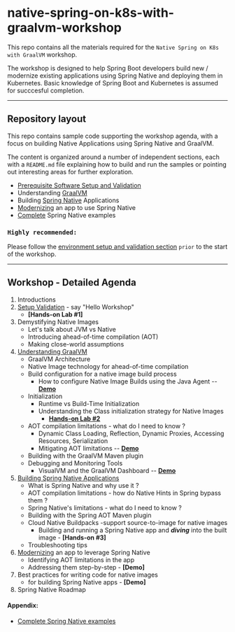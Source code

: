 # native-spring-on-k8s-with-graalvm-workshop

This repo contains all the materials required for the `Native Spring on K8s with GraalVM` workshop.

The workshop is designed to help Spring Boot developers build new / modernize existing applications using Spring Native and deploying them in Kubernetes. Basic knowledge of Spring Boot and Kubernetes is assumed for succcesful completion.

---------
## Repository layout

This repo contains sample code supporting the workshop agenda, with a focus on building Native Applications using Spring Native and GraalVM.

The content is organized around a number of independent sections, each with a `README.md` file explaining how to build and run the samples or pointing out interesting areas for further exploration.
* [Prerequisite Software Setup and Validation](setup/README.md) 
* Understanding [GraalVM](graalvm/README.md)
* Building [Spring Native](spring-native/README.md) Applications
* [Modernizing](modernize/README.md) an app to use Spring Native
* [Complete](complete/README.md) Spring Native examples

### `Highly recommended:`
Please follow the [environment setup and validation section](setup/README.md) `prior` to the start of the workshop.

---------
## Workshop - Detailed Agenda

1. Introductions
2. [Setup Validation](setup/README.md) - say "Hello Workshop" 
    * **[Hands-on Lab #1]**
3. Demystifying Native Images
    * Let's talk about JVM vs Native
    * Introducing ahead-of-time compilation (AOT)
    * Making close-world assumptions
4. [Understanding GraalVM](graalvm/README.md)
    * GraalVM Architecture
    * Native Image technology for ahead-of-time compilation
    * Build configuration for a native image build process
        * How to configure Native Image Builds using the Java Agent -- **[Demo](graalvm/README.md#Demo)** 
    * Initialization
        * Runtime vs Build-Time Initialization
        * Understanding the Class initialization strategy for Native Images
            * **[Hands-on Lab #2](graalvm/README.md#Lab)** 
    * AOT compilation limitations - what do I need to know ?
        * Dynamic Class Loading, Reflection, Dynamic Proxies, Accessing Resources, Serialization
        * Mitigating AOT limitations -- **[Demo](graalvm/README.md#Demo)** 
    * Building with the GraalVM Maven plugin        
    * Debugging and Monitoring Tools
        * VisualVM and the GraalVM Dashboard -- **[Demo](graalvm/README.md#Demo)** 
5. [Building Spring Native Applications](spring-native/README.md)
    * What is Spring Native and why use it ?
    * AOT compilation limitations - how do Native Hints in Spring bypass them ?
    * Spring Native's limitations - what do I need to know ?
    * Building with the Spring AOT Maven plugin 
    * Cloud Native Buildpacks -support source-to-image for native images 
        * Building and running a Spring Native app and **_diving_** into the built image - **[Hands-on #3]**
    * Troubleshooting tips
6. [Modernizing](modernize/README.md) an app to leverage Spring Native
    * Identifying AOT limitations in the app
    * Addressing them step-by-step - **[Demo]**
7. Best practices for writing code for native images   
   * for building Spring Native apps - **[Demo]**
8. Spring Native Roadmap

#### Appendix:
   * [Complete Spring Native examples](complete/README.md)

